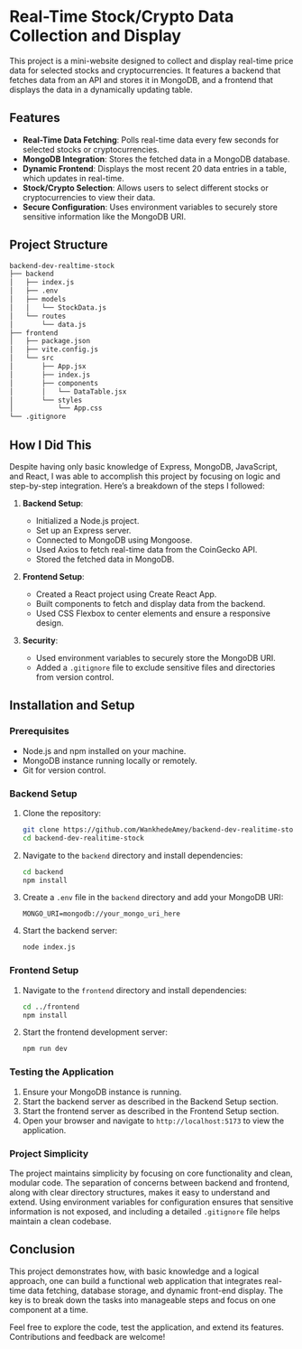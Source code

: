 # Real-Time Stock/Crypto Data Collection and Display

This project is a mini-website designed to collect and display real-time price data for selected stocks and cryptocurrencies. It features a backend that fetches data from an API and stores it in MongoDB, and a frontend that displays the data in a dynamically updating table.

## Features

- **Real-Time Data Fetching**: Polls real-time data every few seconds for selected stocks or cryptocurrencies.
- **MongoDB Integration**: Stores the fetched data in a MongoDB database.
- **Dynamic Frontend**: Displays the most recent 20 data entries in a table, which updates in real-time.
- **Stock/Crypto Selection**: Allows users to select different stocks or cryptocurrencies to view their data.
- **Secure Configuration**: Uses environment variables to securely store sensitive information like the MongoDB URI.

## Project Structure

```bash
backend-dev-realtime-stock
├── backend
│   ├── index.js
│   ├── .env
│   ├── models
│   │   └── StockData.js
│   └── routes
│       └── data.js
├── frontend
│   ├── package.json
│   ├── vite.config.js
│   └── src
│       ├── App.jsx
│       ├── index.js
│       ├── components
│       │   └── DataTable.jsx
│       └── styles
│           └── App.css
└── .gitignore
```

## How I Did This

Despite having only basic knowledge of Express, MongoDB, JavaScript, and React, I was able to accomplish this project by focusing on logic and step-by-step integration. Here’s a breakdown of the steps I followed:

1. **Backend Setup**:
    - Initialized a Node.js project.
    - Set up an Express server.
    - Connected to MongoDB using Mongoose.
    - Used Axios to fetch real-time data from the CoinGecko API.
    - Stored the fetched data in MongoDB.

2. **Frontend Setup**:
    - Created a React project using Create React App.
    - Built components to fetch and display data from the backend.
    - Used CSS Flexbox to center elements and ensure a responsive design.

3. **Security**:
    - Used environment variables to securely store the MongoDB URI.
    - Added a `.gitignore` file to exclude sensitive files and directories from version control.

## Installation and Setup

### Prerequisites

- Node.js and npm installed on your machine.
- MongoDB instance running locally or remotely.
- Git for version control.

### Backend Setup

1. Clone the repository:

    ```sh
    git clone https://github.com/WankhedeAmey/backend-dev-realitime-stock.git
    cd backend-dev-realitime-stock
    ```

2. Navigate to the `backend` directory and install dependencies:

    ```sh
    cd backend
    npm install
    ```

3. Create a `.env` file in the `backend` directory and add your MongoDB URI:

    ```env
    MONGO_URI=mongodb://your_mongo_uri_here
    ```

4. Start the backend server:

    ```sh
    node index.js
    ```

### Frontend Setup

1. Navigate to the `frontend` directory and install dependencies:

    ```sh
    cd ../frontend
    npm install
    ```

2. Start the frontend development server:

    ```sh
    npm run dev
    ```

### Testing the Application

1. Ensure your MongoDB instance is running.
2. Start the backend server as described in the Backend Setup section.
3. Start the frontend server as described in the Frontend Setup section.
4. Open your browser and navigate to `http://localhost:5173` to view the application.

### Project Simplicity

The project maintains simplicity by focusing on core functionality and clean, modular code. The separation of concerns between backend and frontend, along with clear directory structures, makes it easy to understand and extend. Using environment variables for configuration ensures that sensitive information is not exposed, and including a detailed `.gitignore` file helps maintain a clean codebase.

## Conclusion

This project demonstrates how, with basic knowledge and a logical approach, one can build a functional web application that integrates real-time data fetching, database storage, and dynamic front-end display. The key is to break down the tasks into manageable steps and focus on one component at a time.

Feel free to explore the code, test the application, and extend its features. Contributions and feedback are welcome!
